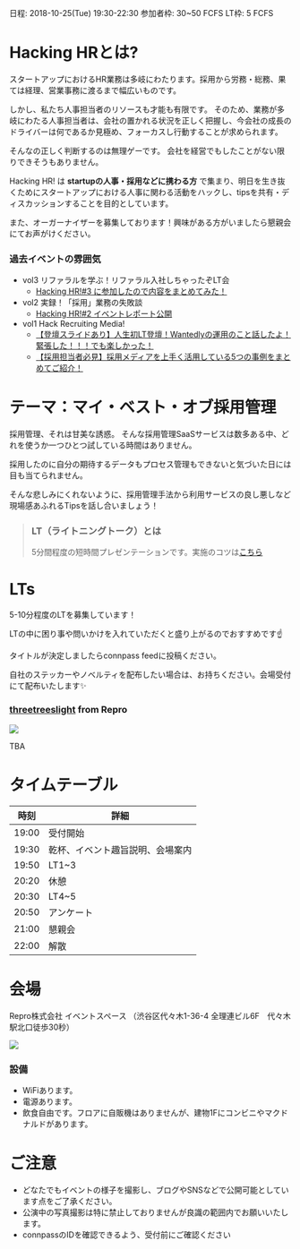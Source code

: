 日程: 2018-10-25(Tue) 19:30-22:30
参加者枠: 30~50 FCFS
LT枠: 5 FCFS

# Hacking HRとは?

スタートアップにおけるHR業務は多岐にわたります。採用から労務・総務、果ては経理、営業事務に渡るまで幅広いものです。

しかし、私たち人事担当者のリソースも才能も有限です。
そのため、業務が多岐にわたる人事担当者は、会社の置かれる状況を正しく把握し、今会社の成長のドライバーは何であるか見極め、フォーカスし行動することが求められます。

そんなの正しく判断するのは無理ゲーです。
会社を経営でもしたことがない限りできそうもありません。

Hacking HR! は **startupの人事・採用などに携わる方** で集まり、明日を生き抜くためにスタートアップにおける人事に関わる活動をハックし、tipsを共有・ディスカッションすることを目的としています。

また、オーガーナイザーを募集しております！興味がある方がいましたら懇親会にてお声がけください。

### 過去イベントの雰囲気

- vol3 リファラルを学ぶ！リファラル入社しちゃったぞLT会
    - [Hacking HR!#3 に参加したので内容をまとめてみた！](http://hoozm.hatenablog.com/entry/2018/09/26/015431)
- vol2 実録！「採用」業務の失敗談
    - [Hacking HR!#2 イベントレポート公開](https://www.wantedly.com/companies/repro/post_articles/134086)
- vol1 Hack Recruiting Media!
    - [【登壇スライドあり】人生初LT登壇！Wantedlyの運用のこと話したよ！緊張した！！！でも楽しかった！](https://www.wantedly.com/companies/dip/post_articles/127060])
    - [【採用担当者必見】採用メディアを上手く活用している5つの事例をまとめてご紹介！](https://hcm-jinjer.com/media/contents/b-contents-saiyo-hack1-180814/)

# テーマ：マイ・ベスト・オブ採用管理

採用管理、それは甘美な誘惑。
そんな採用管理SaaSサービスは数多ある中、どれを使うか一つひとつ試している時間はありません。

採用したのに自分の期待するデータもプロセス管理もできないと気づいた日には目も当てられません。

そんな悲しみにくれないように、採用管理手法から利用サービスの良し悪しなど現場感あふれるTipsを話し合いましょう！


> ### LT（ライトニングトーク）とは
> 5分間程度の短時間プレゼンテーションです。実施のコツは[こちら](http://develtips.com/etc/239)

# LTs

5-10分程度のLTを募集しています！

LTの中に困り事や問いかけを入れていただくと盛り上がるのでおすすめです☝️

タイトルが決定しましたらconnpass feedに投稿ください。

自社のステッカーやノベルティを配布したい場合は、お持ちください。会場受付にて配布いたします✨


### [threetreeslight](https://twitter.com/threetreeslight) from Repro

![](https://pbs.twimg.com/profile_images/668402457978908672/2bdWkA5R_200x200.jpg)

TBA


# タイムテーブル

時刻 | 詳細
--- | ---
19:00 | 受付開始
19:30 | 乾杯、イベント趣旨説明、会場案内
19:50 | LT1~3
20:20 | 休憩
20:30 | LT4~5
20:50 | アンケート
21:00 | 懇親会
22:00 | 解散

# 会場

Repro株式会社 イベントスペース （渋谷区代々木1-36-4 全理連ビル6F　代々木駅北口徒歩30秒）

![](https://img.esa.io/uploads/production/attachments/2285/2018/07/26/21575/1e37e577-377a-4c99-88d0-a84accdce5be.jpg)

### 設備

- WiFiあります。
- 電源あります。
- 飲食自由です。フロアに自販機はありませんが、建物1Fにコンビニやマクドナルドがあります。

# ご注意

- どなたでもイベントの様子を撮影し、ブログやSNSなどで公開可能としています点をご了承ください。
- 公演中の写真撮影は特に禁止しておりませんが良識の範囲内でお願いいたします。
- connpassのIDを確認できるよう、受付前にご確認ください
